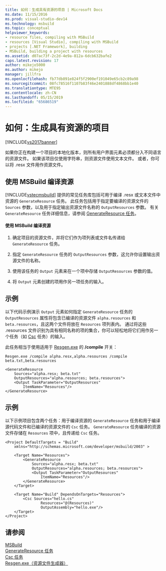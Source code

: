 ```yaml
---
title: 如何：生成具有资源的项目 | Microsoft Docs
ms.date: 11/15/2016
ms.prod: visual-studio-dev14
ms.technology: msbuild
ms.topic: conceptual
helpviewer_keywords:
- resource files, compiling with MSBuild
- resources [Visual Studio], compiling with MSBuild
- projects [.NET Framework], building
- MSBuild, building a project with resources
ms.assetid: d07ac73f-2c2d-4e9a-812a-6dcb632bafe2
caps.latest.revision: 17
author: mikejo5000
ms.author: mikejo
manager: jillfra
ms.openlocfilehash: fb77db891e824f5f2900ef191049e65cb2c89a98
ms.sourcegitcommit: 08fc78516f1107b83f46e2401888df4868bb1e40
ms.translationtype: MTE95
ms.contentlocale: zh-CN
ms.lasthandoff: 05/15/2019
ms.locfileid: "65686519"
---
```

# <a name="how-to-build-a-project-that-has-resources"></a>如何：生成具有资源的项目
[!INCLUDE[vs2017banner](../includes/vs2017banner.md)]

如果你正在构建一个项目的本地化版本，则所有用户界面元素必须都分入不同语言的资源文件。 如果该项目仅使用字符串，则资源文件使用文本文件。 或者，你可以将 .resx 文件用作资源文件。  
  
## <a name="compiling-resources-with-msbuild"></a>使用 MSBuild 编译资源  
 [!INCLUDE[vstecmsbuild](../includes/vstecmsbuild-md.md)] 提供的常见任务库包括可用于编译 .resx 或文本文件中资源的 `GenerateResource` 任务。 此任务包括用于指定要编译的资源文件的 `Sources` 参数，以及用于指定输出资源文件名称的 `OutputResources` 参数。 有关 `GenerateResource` 任务详细信息，请参阅 [GenerateResource 任务](../msbuild/generateresource-task.md)。  
  
#### <a name="to-compile-resources-with-msbuild"></a>使用 MSBuild 编译资源  
  
1. 确定项目的资源文件，并将它们作为项列表或文件名传递给 `GenerateResource` 任务。  
  
2. 指定 `GenerateResource` 任务的 `OutputResources` 参数，这允许你设置输出资源文件的名称。  
  
3. 使用该任务的 `Output` 元素来在一个项中存储 `OutputResources` 参数的值。  
  
4. 将 `Output` 元素创建的项用作另一项任务的输入。  
  
## <a name="example"></a>示例  
 以下代码示例演示 `Output` 元素如何指定 `GenerateResource` 任务的 `OutputResources` 属性将包含已编译的资源文件 `alpha.resources` 和 `beta.resources`，且这两个文件将放在 `Resources` 项列表内。 通过将这些 .resources 文件识别为具有相同名称的项的集合，你可以轻松地将它们用作另一个任务（如 [Csc](../msbuild/csc-task.md) 任务）的输入。  
  
 此任务相当于使用适用于 [Resgen.exe](https://msdn.microsoft.com/library/8ef159de-b660-4bec-9213-c3fbc4d1c6f4) 的 **/compile** 开关：  
  
 `Resgen.exe /compile alpha.resx,alpha.resources /compile beta.txt,beta.resources`  
  
```  
<GenerateResource  
    Sources="alpha.resx; beta.txt"  
    OutputResources="alpha.resources; beta.resources">  
    <Output TaskParameter="OutputResources"  
        ItemName="Resources"/>  
</GenerateResource>  
```  
  
## <a name="example"></a>示例  
 以下示例项目包含两个任务：用于编译资源的 `GenerateResource` 任务和用于编译源代码文件和已编译的资源文件的 `Csc` 任务。 `GenerateResource` 任务编译的资源文件存储在 `Resources` 项中，且传递给 `Csc` 任务。  
  
```  
<Project DefaultTargets = "Build"  
    xmlns="http://schemas.microsoft.com/developer/msbuild/2003" >  
  
    <Target Name="Resources">  
        <GenerateResource  
            Sources="alpha.resx; beta.txt"  
            OutputResources="alpha.resources; beta.resources">  
            <Output TaskParameter="OutputResources"  
                ItemName="Resources"/>  
        </GenerateResource>  
    </Target>  
  
    <Target Name="Build" DependsOnTargets="Resources">  
        <Csc Sources="hello.cs"  
                Resources="@(Resources)"  
                OutputAssembly="hello.exe"/>  
    </Target>  
</Project>  
```  
  
## <a name="see-also"></a>请参阅  
[MSBuild](msbuild.md)  
 [GenerateResource 任务](../msbuild/generateresource-task.md)   
 [Csc 任务](../msbuild/csc-task.md)   
 [Resgen.exe（资源文件生成器）](https://msdn.microsoft.com/library/8ef159de-b660-4bec-9213-c3fbc4d1c6f4)
